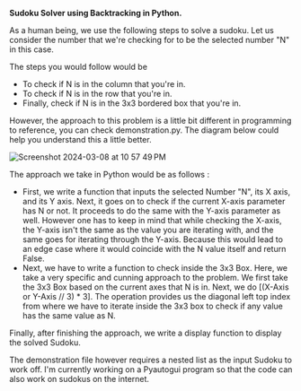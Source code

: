 **Sudoku Solver using Backtracking in Python.**

As a human being, we use the following steps to solve a sudoku.
Let us consider the number that we're checking for to be the selected number "N" in this case.

The steps you would follow would be
- To check if N is in the column that you're in.
- To check if N is in the row that you're in.
- Finally, check if N is in the 3x3 bordered box that you're in.

However, the approach to this problem is a little bit different in programming to reference, you can check demonstration.py.
The diagram below could help you understand this a little better.

![Screenshot 2024-03-08 at 10 57 49 PM](https://github.com/Shamitr-Mardikar/SudokuSolver/assets/73629015/3df7d457-6fe7-4faf-9698-9cc29dfb4268)


The approach we take in Python would be as follows :
- First, we write a function that inputs the selected Number "N", its X axis, and its Y axis. Next, it goes on to check if the current X-axis parameter
  has N or not. It proceeds to do the same with the Y-axis parameter as well. However one has to keep in mind that while checking the X-axis, the Y-axis isn't
  the same as the value you are iterating with, and the same goes for iterating through the Y-axis. Because this would lead to an edge case where it would coincide
  with the N value itself and return False.
- Next, we have to write a function to check inside the 3x3 Box. Here, we take a very specific and cunning approach to the problem. We first take the 3x3 Box
  based on the current axes that N is in. Next, we do [(X-Axis or Y-Axis // 3) * 3]. The operation provides us the diagonal left top index from where we have to
  iterate inside the 3x3 box to check if any value has the same value as N.

Finally, after finishing the approach, we write a display function to display the solved Sudoku.

The demonstration file however requires a nested list as the input Sudoku to work off. 
I'm currently working on a Pyautogui program so that the code can also work on sudokus on the internet.

